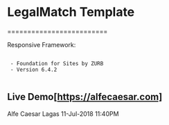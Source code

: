 # LegalMatch Template
=========================

Responsive Framework:
```

 - Foundation for Sites by ZURB
 - Version 6.4.2
 
```

## Live Demo[https://alfecaesar.com]

Alfe Caesar Lagas
11-Jul-2018 11:40PM